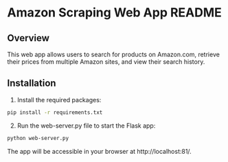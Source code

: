 # Amazon Scraping Web App README

## Overview

This web app allows users to search for products on Amazon.com, retrieve their prices from multiple Amazon sites, and view their search history.

## Installation

1. Install the required packages:

```bash
pip install -r requirements.txt
```

2. Run the web-server.py file to start the Flask app:
    
```bash
python web-server.py
```
The app will be accessible in your browser at http://localhost:81/.
